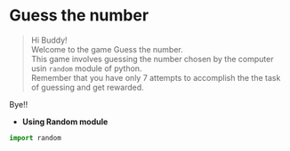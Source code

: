 # Guess the number
> Hi Buddy!  
> Welcome to the game Guess the number.  
> This game involves guessing the number chosen by the computer usin ```random``` module of python.  
> Remember that you have only 7 attempts to accomplish the the task of guessing and get rewarded.

Bye!!

- **Using Random module**
```python
import random

```

